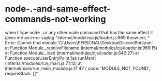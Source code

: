 # node-.-and-same-effect-commands-not-working
when I type node . or any other node command that has the same effect it gives me an error saying "internal/modules/cjs/loader.js:969   throw err;   ^  Error: Cannot find module 'C:\Users\PERSONAL\Desktop\DiscordBots\run'     at Function.Module._resolveFilename (internal/modules/cjs/loader.js:966:15)         at Function.Module._load (internal/modules/cjs/loader.js:842:27)     at Function.executeUserEntryPoint [as runMain] (internal/modules/run_main.js:71:12)      at internal/main/run_main_module.js:17:47 {   code: 'MODULE_NOT_FOUND',   requireStack: []"
